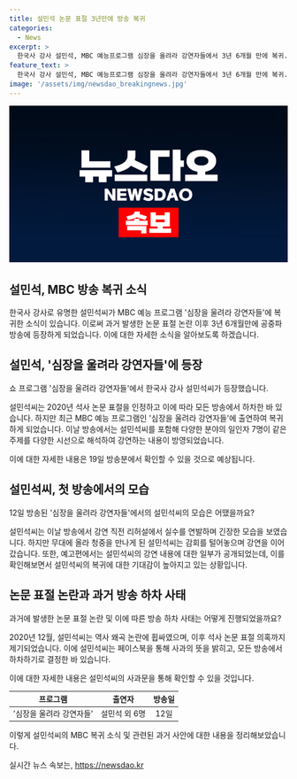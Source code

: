 ```yaml
---
title: 설민석 논문 표절 3년만에 방송 복귀
categories:
  - News
excerpt: >
  한국사 강사 설민석, MBC 예능프로그램 심장을 울려라 강연자들에서 3년 6개월 만에 복귀. 설씨는 강연 중 긴장을 드러내기도 했지만, 쇼 프로그램에 다시 출연함으로써 관심을 끌었다. 2020년 논문 표절 논란 이후 하차했던 설씨가 복귀한 데에는 논쟁이 있지만, 그의 복귀는 논란에도 불구하고 화제를 모으고 있다.
feature_text: >
  한국사 강사 설민석, MBC 예능프로그램 심장을 울려라 강연자들에서 3년 6개월 만에 복귀. 설씨는 강연 중 긴장을 드러내기도 했지만, 쇼 프로그램에 다시 출연함으로써 관심을 끌었다. 2020년 논문 표절 논란 이후 하차했던 설씨가 복귀한 데에는 논쟁이 있지만, 그의 복귀는 논란에도 불구하고 화제를 모으고 있다.
image: '/assets/img/newsdao_breakingnews.jpg'
---
```


<p><img src="/assets/img/newsdao_breakingnews.jpg" alt="flaretime 속보" /></p>

<h2 data-ke-size="size26">설민석, MBC 방송 복귀 소식</h2>

<p data-ke-size="size16"></p>

<p>한국사 강사로 유명한 설민석씨가 MBC 예능 프로그램 '심장을 울려라 강연자들'에 복귀한 소식이 있습니다. 이로써 과거 발생한 논문 표절 논란 이후 3년 6개월만에 공중파 방송에 등장하게 되었습니다. 이에 대한 자세한 소식을 알아보도록 하겠습니다.</p>

<h2 data-ke-size="size24">설민석, '심장을 울려라 강연자들'에 등장</h2>

<p data-ke-size="size16">쇼 프로그램 '심장을 울려라 강연자들'에서 한국사 강사 설민석씨가 등장했습니다.</p>

<p data-ke-size="size16">설민석씨는 2020년 석사 논문 표절을 인정하고 이에 따라 모든 방송에서 하차한 바 있습니다. 하지만 최근 MBC 예능 프로그램인 '심장을 울려라 강연자들'에 출연하여 복귀하게 되었습니다. 이날 방송에서는 설민석씨를 포함해 다양한 분야의 일인자 7명이 같은 주제를 다양한 시선으로 해석하여 강연하는 내용이 방영되었습니다.</p>

<p data-ke-size="size16">이에 대한 자세한 내용은 19일 방송분에서 확인할 수 있을 것으로 예상됩니다.</p>

<h2 data-ke-size="size24">설민석씨, 첫 방송에서의 모습</h2>

<p data-ke-size="size16">12일 방송된 '심장을 울려라 강연자들'에서의 설민석씨의 모습은 어땠을까요?</p>

<p data-ke-size="size16">설민석씨는 이날 방송에서 강연 직전 리허설에서 실수를 연발하며 긴장한 모습을 보였습니다. 하지만 무대에 올라 청중을 만나게 된 설민석씨는 감회를 털어놓으며 강연을 이어갔습니다. 또한, 예고편에서는 설민석씨의 강연 내용에 대한 일부가 공개되었는데, 이를 확인해보면서 설민석씨의 복귀에 대한 기대감이 높아지고 있는 상황입니다.</p>

<h2 data-ke-size="size24">논문 표절 논란과 과거 방송 하차 사태</h2>

<p data-ke-size="size16">과거에 발생한 논문 표절 논란 및 이에 따른 방송 하차 사태는 어떻게 진행되었을까요?</p>

<p data-ke-size="size16">2020년 12월, 설민석씨는 역사 왜곡 논란에 휩싸였으며, 이후 석사 논문 표절 의혹까지 제기되었습니다. 이에 설민석씨는 페이스북을 통해 사과의 뜻을 밝히고, 모든 방송에서 하차하기로 결정한 바 있습니다.</p>

<p data-ke-size="size16">이에 대한 자세한 내용은 설민석씨의 사과문을 통해 확인할 수 있을 것입니다.</p>

<p data-ke-size="size16"></p>

<table>
    <thead>
        <tr>
            <th style="text-align: center;">프로그램</th>
            <th style="text-align: center;">출연자</th>
            <th style="text-align: center;">방송일</th>
        </tr>
    </thead>
    <tbody>
        <tr>
            <td style="text-align: center;">'심장을 울려라 강연자들'</td>
            <td style="text-align: center;">설민석 외 6명</td>
            <td style="text-align: center;">12일</td>
        </tr>
    </tbody>
</table>

<p data-ke-size="size16"></p>

<p data-ke-size="size16">이렇게 설민석씨의 MBC 복귀 소식 및 관련된 과거 사안에 대한 내용을 정리해보았습니다.</p>
실시간 뉴스 속보는, <a href="https://newsdao.kr" rel="dofollow">https://newsdao.kr</a>


